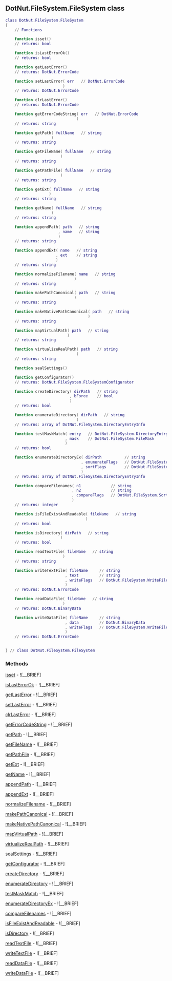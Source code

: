 ## DotNut.FileSystem.FileSystem class


```lua
class DotNut.FileSystem.FileSystem
{
    // Functions

    function isset()
    // returns: bool

    function isLastErrorOk()
    // returns: bool

    function getLastError()
    // returns: DotNut.ErrorCode

    function setLastError( err   // DotNut.ErrorCode
                         )
    // returns: DotNut.ErrorCode

    function clrLastError()
    // returns: DotNut.ErrorCode

    function getErrorCodeString( err   // DotNut.ErrorCode
                               )
    // returns: string

    function getPath( fullName   // string
                    )
    // returns: string

    function getFileName( fullName   // string
                        )
    // returns: string

    function getPathFile( fullName   // string
                        )
    // returns: string

    function getExt( fullName   // string
                   )
    // returns: string

    function getName( fullName   // string
                    )
    // returns: string

    function appendPath( path   // string
                       , name   // string
                       )
    // returns: string

    function appendExt( name   // string
                      , ext    // string
                      )
    // returns: string

    function normalizeFilename( name   // string
                              )
    // returns: string

    function makePathCanonical( path   // string
                              )
    // returns: string

    function makeNativePathCanonical( path   // string
                                    )
    // returns: string

    function mapVirtualPath( path   // string
                           )
    // returns: string

    function virtualizeRealPath( path   // string
                               )
    // returns: string

    function sealSettings()

    function getConfigurator()
    // returns: DotNut.FileSystem.FileSystemConfigurator

    function createDirectory( dirPath   // string
                            , bForce    // bool
                            )
    // returns: bool

    function enumerateDirectory( dirPath   // string
                               )
    // returns: array of DotNut.FileSystem.DirectoryEntryInfo

    function testMaskMatch( entry   // DotNut.FileSystem.DirectoryEntryInfo
                          , mask    // DotNut.FileSystem.FileMask
                          )
    // returns: bool

    function enumerateDirectoryEx( dirPath          // string
                                 , enumerateFlags   // DotNut.FileSystem.EnumerateFlags
                                 , sortFlags        // DotNut.FileSystem.SortFlags
                                 )
    // returns: array of DotNut.FileSystem.DirectoryEntryInfo

    function compareFilenames( n1             // string
                             , n2             // string
                             , compareFlags   // DotNut.FileSystem.SortFlags
                             )
    // returns: integer

    function isFileExistAndReadable( fileName   // string
                                   )
    // returns: bool

    function isDirectory( dirPath   // string
                        )
    // returns: bool

    function readTextFile( fileName   // string
                         )
    // returns: string

    function writeTextFile( fileName     // string
                          , text         // string
                          , writeFlags   // DotNut.FileSystem.WriteFileFlags
                          )
    // returns: DotNut.ErrorCode

    function readDataFile( fileName   // string
                         )
    // returns: DotNut.BinaryData

    function writeDataFile( fileName     // string
                          , data         // DotNut.BinaryData
                          , writeFlags   // DotNut.FileSystem.WriteFileFlags
                          )
    // returns: DotNut.ErrorCode


} // class DotNut.FileSystem.FileSystem
```



### Methods


[isset](../../DotNut/FileSystem/FileSystem/isset.md) - ![__BRIEF]


[isLastErrorOk](../../DotNut/FileSystem/FileSystem/isLastErrorOk.md) - ![__BRIEF]


[getLastError](../../DotNut/FileSystem/FileSystem/getLastError.md) - ![__BRIEF]


[setLastError](../../DotNut/FileSystem/FileSystem/setLastError.md) - ![__BRIEF]


[clrLastError](../../DotNut/FileSystem/FileSystem/clrLastError.md) - ![__BRIEF]


[getErrorCodeString](../../DotNut/FileSystem/FileSystem/getErrorCodeString.md) - ![__BRIEF]


[getPath](../../DotNut/FileSystem/FileSystem/getPath.md) - ![__BRIEF]


[getFileName](../../DotNut/FileSystem/FileSystem/getFileName.md) - ![__BRIEF]


[getPathFile](../../DotNut/FileSystem/FileSystem/getPathFile.md) - ![__BRIEF]


[getExt](../../DotNut/FileSystem/FileSystem/getExt.md) - ![__BRIEF]


[getName](../../DotNut/FileSystem/FileSystem/getName.md) - ![__BRIEF]


[appendPath](../../DotNut/FileSystem/FileSystem/appendPath.md) - ![__BRIEF]


[appendExt](../../DotNut/FileSystem/FileSystem/appendExt.md) - ![__BRIEF]


[normalizeFilename](../../DotNut/FileSystem/FileSystem/normalizeFilename.md) - ![__BRIEF]


[makePathCanonical](../../DotNut/FileSystem/FileSystem/makePathCanonical.md) - ![__BRIEF]


[makeNativePathCanonical](../../DotNut/FileSystem/FileSystem/makeNativePathCanonical.md) - ![__BRIEF]


[mapVirtualPath](../../DotNut/FileSystem/FileSystem/mapVirtualPath.md) - ![__BRIEF]


[virtualizeRealPath](../../DotNut/FileSystem/FileSystem/virtualizeRealPath.md) - ![__BRIEF]


[sealSettings](../../DotNut/FileSystem/FileSystem/sealSettings.md) - ![__BRIEF]


[getConfigurator](../../DotNut/FileSystem/FileSystem/getConfigurator.md) - ![__BRIEF]


[createDirectory](../../DotNut/FileSystem/FileSystem/createDirectory.md) - ![__BRIEF]


[enumerateDirectory](../../DotNut/FileSystem/FileSystem/enumerateDirectory.md) - ![__BRIEF]


[testMaskMatch](../../DotNut/FileSystem/FileSystem/testMaskMatch.md) - ![__BRIEF]


[enumerateDirectoryEx](../../DotNut/FileSystem/FileSystem/enumerateDirectoryEx.md) - ![__BRIEF]


[compareFilenames](../../DotNut/FileSystem/FileSystem/compareFilenames.md) - ![__BRIEF]


[isFileExistAndReadable](../../DotNut/FileSystem/FileSystem/isFileExistAndReadable.md) - ![__BRIEF]


[isDirectory](../../DotNut/FileSystem/FileSystem/isDirectory.md) - ![__BRIEF]


[readTextFile](../../DotNut/FileSystem/FileSystem/readTextFile.md) - ![__BRIEF]


[writeTextFile](../../DotNut/FileSystem/FileSystem/writeTextFile.md) - ![__BRIEF]


[readDataFile](../../DotNut/FileSystem/FileSystem/readDataFile.md) - ![__BRIEF]


[writeDataFile](../../DotNut/FileSystem/FileSystem/writeDataFile.md) - ![__BRIEF]


